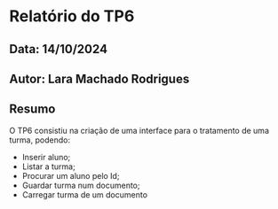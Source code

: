 # Relatório do TP6
## Data: 14/10/2024
## Autor: Lara Machado Rodrigues

## Resumo
O TP6 consistiu na criação de uma interface para o tratamento de uma turma, podendo:
- Inserir aluno;
- Listar a turma;
- Procurar um aluno pelo Id;
- Guardar turma num documento;
- Carregar turma de um documento